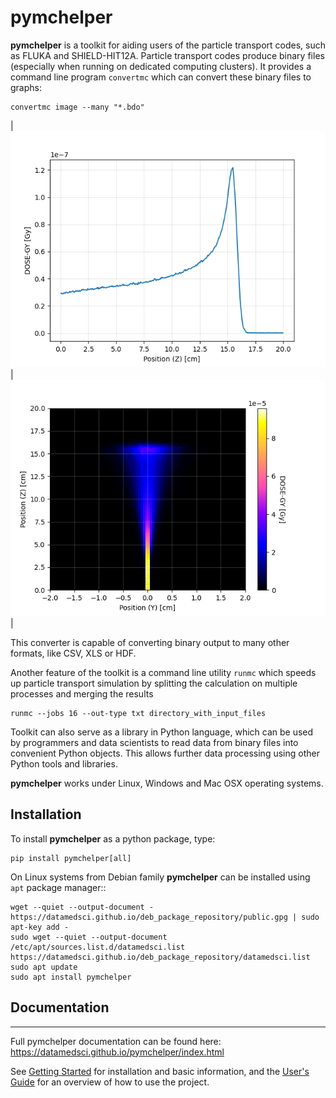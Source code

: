 # pymchelper

  
**pymchelper** is a toolkit for aiding users of the particle transport codes, such as FLUKA and SHIELD-HIT12A.
Particle transport codes produce binary files (especially when running on dedicated computing clusters).
It provides a command line program `convertmc` which can convert these binary files to graphs:
```
convertmc image --many "*.bdo"
```

| ![](docs/default_1d.png "") | ![](docs/default_2d.png "") |

This converter is capable of converting binary output to many other formats, like CSV, XLS or HDF.
  
Another feature of the toolkit is a command line utility `runmc` which speeds up particle transport simulation by splitting the calculation on multiple processes and merging the results

```
runmc --jobs 16 --out-type txt directory_with_input_files
```
 
Toolkit can also serve as a library in Python language, which can be used by programmers and data scientists to read data from binary files into convenient Python objects. This allows further data processing using other Python tools and libraries.

**pymchelper** works under Linux, Windows and Mac OSX operating systems.

## Installation

To install **pymchelper** as a python package, type:
```
pip install pymchelper[all]
```

On Linux systems from Debian family **pymchelper** can be installed using `apt` package manager::
```
wget --quiet --output-document - https://datamedsci.github.io/deb_package_repository/public.gpg | sudo apt-key add -
sudo wget --quiet --output-document /etc/apt/sources.list.d/datamedsci.list https://datamedsci.github.io/deb_package_repository/datamedsci.list
sudo apt update
sudo apt install pymchelper
```

## Documentation

-------------

 Full pymchelper documentation can be found here: https://datamedsci.github.io/pymchelper/index.html

See [Getting Started](https://datamedsci.github.io/pymchelper/getting_started.html) for installation and basic information, and the [User's Guide](https://datamedsci.github.io/pymchelper/user_guide.html) for an overview of how to use the project.